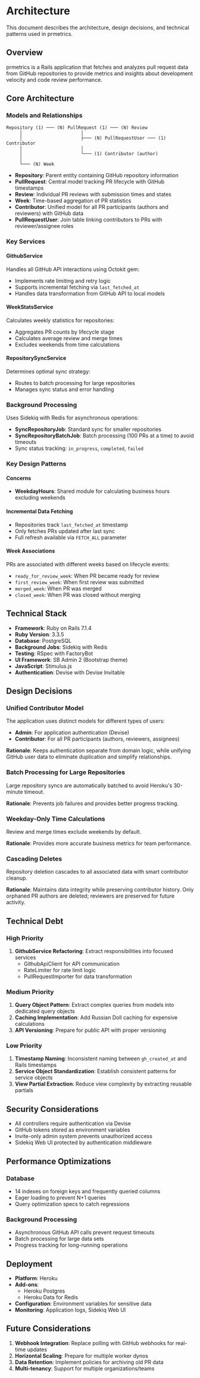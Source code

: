 # Architecture

This document describes the architecture, design decisions, and technical patterns used in prmetrics.

## Overview

prmetrics is a Rails application that fetches and analyzes pull request data from GitHub repositories to provide metrics and insights about development velocity and code review performance.

## Core Architecture

### Models and Relationships

```
Repository (1) ─── (N) PullRequest (1) ─── (N) Review
     │                      │
     │                      ├─── (N) PullRequestUser ─── (1) Contributor
     │                      │
     │                      └─── (1) Contributor (author)
     │
     └─── (N) Week
```

- **Repository**: Parent entity containing GitHub repository information
- **PullRequest**: Central model tracking PR lifecycle with GitHub timestamps
- **Review**: Individual PR reviews with submission times and states
- **Week**: Time-based aggregation of PR statistics
- **Contributor**: Unified model for all PR participants (authors and reviewers) with GitHub data
- **PullRequestUser**: Join table linking contributors to PRs with reviewer/assignee roles

### Key Services

#### GithubService
Handles all GitHub API interactions using Octokit gem:
- Implements rate limiting and retry logic
- Supports incremental fetching via `last_fetched_at`
- Handles data transformation from GitHub API to local models

#### WeekStatsService
Calculates weekly statistics for repositories:
- Aggregates PR counts by lifecycle stage
- Calculates average review and merge times
- Excludes weekends from time calculations

#### RepositorySyncService
Determines optimal sync strategy:
- Routes to batch processing for large repositories
- Manages sync status and error handling

### Background Processing

Uses Sidekiq with Redis for asynchronous operations:
- **SyncRepositoryJob**: Standard sync for smaller repositories
- **SyncRepositoryBatchJob**: Batch processing (100 PRs at a time) to avoid timeouts
- Sync status tracking: `in_progress`, `completed`, `failed`

### Key Design Patterns

#### Concerns
- **WeekdayHours**: Shared module for calculating business hours excluding weekends

#### Incremental Data Fetching
- Repositories track `last_fetched_at` timestamp
- Only fetches PRs updated after last sync
- Full refresh available via `FETCH_ALL` parameter

#### Week Associations
PRs are associated with different weeks based on lifecycle events:
- `ready_for_review_week`: When PR became ready for review
- `first_review_week`: When first review was submitted
- `merged_week`: When PR was merged
- `closed_week`: When PR was closed without merging

## Technical Stack

- **Framework**: Ruby on Rails 7.1.4
- **Ruby Version**: 3.3.5
- **Database**: PostgreSQL
- **Background Jobs**: Sidekiq with Redis
- **Testing**: RSpec with FactoryBot
- **UI Framework**: SB Admin 2 (Bootstrap theme)
- **JavaScript**: Stimulus.js
- **Authentication**: Devise with Devise Invitable

## Design Decisions

### Unified Contributor Model
The application uses distinct models for different types of users:
- **Admin**: For application authentication (Devise)
- **Contributor**: For all PR participants (authors, reviewers, assignees)

**Rationale**: Keeps authentication separate from domain logic, while unifying GitHub user data to eliminate duplication and simplify relationships.

### Batch Processing for Large Repositories
Large repository syncs are automatically batched to avoid Heroku's 30-minute timeout.

**Rationale**: Prevents job failures and provides better progress tracking.

### Weekday-Only Time Calculations
Review and merge times exclude weekends by default.

**Rationale**: Provides more accurate business metrics for team performance.

### Cascading Deletes
Repository deletion cascades to all associated data with smart contributor cleanup.

**Rationale**: Maintains data integrity while preserving contributor history. Only orphaned PR authors are deleted; reviewers are preserved for future activity.

## Technical Debt

### High Priority
1. **GithubService Refactoring**: Extract responsibilities into focused services
   - GithubApiClient for API communication
   - RateLimiter for rate limit logic
   - PullRequestImporter for data transformation

### Medium Priority
1. **Query Object Pattern**: Extract complex queries from models into dedicated query objects
2. **Caching Implementation**: Add Russian Doll caching for expensive calculations
3. **API Versioning**: Prepare for public API with proper versioning

### Low Priority
1. **Timestamp Naming**: Inconsistent naming between `gh_created_at` and Rails timestamps
2. **Service Object Standardization**: Establish consistent patterns for service objects
3. **View Partial Extraction**: Reduce view complexity by extracting reusable partials

## Security Considerations

- All controllers require authentication via Devise
- GitHub tokens stored as environment variables
- Invite-only admin system prevents unauthorized access
- Sidekiq Web UI protected by authentication middleware

## Performance Optimizations

### Database
- 14 indexes on foreign keys and frequently queried columns
- Eager loading to prevent N+1 queries
- Query optimization specs to catch regressions

### Background Processing
- Asynchronous GitHub API calls prevent request timeouts
- Batch processing for large data sets
- Progress tracking for long-running operations

## Deployment

- **Platform**: Heroku
- **Add-ons**: 
  - Heroku Postgres
  - Heroku Data for Redis
- **Configuration**: Environment variables for sensitive data
- **Monitoring**: Application logs, Sidekiq Web UI

## Future Considerations

1. **Webhook Integration**: Replace polling with GitHub webhooks for real-time updates
2. **Horizontal Scaling**: Prepare for multiple worker dynos
3. **Data Retention**: Implement policies for archiving old PR data
4. **Multi-tenancy**: Support for multiple organizations/teams